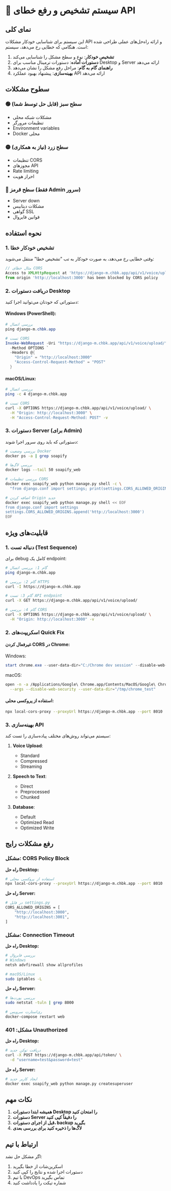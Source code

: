 # 🔧 سیستم تشخیص و رفع خطای API

## نمای کلی

این سیستم برای شناسایی خودکار مشکلات API و ارائه راه‌حل‌های عملی طراحی شده است. هنگامی که خطایی رخ می‌دهد، سیستم:

1. **تشخیص خودکار**: نوع و سطح مشکل را شناسایی می‌کند
2. **دستورات آماده**: دستورات ترمینال مناسب برای Desktop و Server ارائه می‌دهد
3. **راهنمای گام به گام**: مراحل رفع مشکل را نشان می‌دهد
4. **بهینه‌سازی**: پیشنهاد بهبود عملکرد API ارائه می‌دهد

## سطوح مشکلات

### 🟢 سطح سبز (قابل حل توسط شما)
- مشکلات شبکه محلی
- تنظیمات مرورگر
- Environment variables
- Docker محلی

### 🟡 سطح زرد (نیاز به همکاری)
- تنظیمات CORS
- مجوزهای API
- Rate limiting
- احراز هویت

### 🔴 سطح قرمز (فقط Admin سرور)
- Server down
- مشکلات دیتابیس
- گواهی SSL
- قوانین فایروال

## نحوه استفاده

### 1. تشخیص خودکار خطا

وقتی خطایی رخ می‌دهد، به صورت خودکار به تب "تشخیص خطا" منتقل می‌شوید:

```javascript
// مثال خطای CORS
Access to XMLHttpRequest at 'https://django-m.chbk.app/api/v1/voice/upload/' 
from origin 'http://localhost:3000' has been blocked by CORS policy
```

### 2. دریافت دستورات Desktop

دستوراتی که خودتان می‌توانید اجرا کنید:

#### Windows (PowerShell):
```powershell
# بررسی اتصال
ping django-m.chbk.app

# تست CORS
Invoke-WebRequest -Uri "https://django-m.chbk.app/api/v1/voice/upload/" `
  -Method OPTIONS `
  -Headers @{
    "Origin" = "http://localhost:3000"
    "Access-Control-Request-Method" = "POST"
  }
```

#### macOS/Linux:
```bash
# بررسی اتصال
ping -c 4 django-m.chbk.app

# تست CORS
curl -X OPTIONS https://django-m.chbk.app/api/v1/voice/upload/ \
  -H "Origin: http://localhost:3000" \
  -H "Access-Control-Request-Method: POST" -v
```

### 3. دستورات Server (برای Admin)

دستوراتی که باید روی سرور اجرا شوند:

```bash
# بررسی وضعیت Docker
docker ps -a | grep soapify

# بررسی لاگ‌ها
docker logs --tail 50 soapify_web

# بررسی تنظیمات CORS
docker exec soapify_web python manage.py shell -c \
  "from django.conf import settings; print(settings.CORS_ALLOWED_ORIGINS)"

# اضافه کردن Origin جدید
docker exec soapify_web python manage.py shell << EOF
from django.conf import settings
settings.CORS_ALLOWED_ORIGINS.append('http://localhost:3000')
EOF
```

## قابلیت‌های ویژه

### 1. دنباله تست (Test Sequence)

برای debug کامل یک endpoint:

```bash
# گام 1: بررسی اتصال
ping django-m.chbk.app

# گام 2: بررسی HTTPS
curl -I https://django-m.chbk.app

# گام 3: تست API endpoint
curl -X GET https://django-m.chbk.app/api/v1/voice/upload/

# گام 4: بررسی CORS
curl -X OPTIONS https://django-m.chbk.app/api/v1/voice/upload/ \
  -H "Origin: http://localhost:3000" -v
```

### 2. اسکریپت‌های Quick Fix

#### غیرفعال کردن CORS در Chrome:

Windows:
```powershell
start chrome.exe --user-data-dir="C:/Chrome dev session" --disable-web-security
```

macOS:
```bash
open -n -a /Applications/Google\ Chrome.app/Contents/MacOS/Google\ Chrome \
  --args --disable-web-security --user-data-dir="/tmp/chrome_test"
```

#### استفاده از پروکسی محلی:
```bash
npx local-cors-proxy --proxyUrl https://django-m.chbk.app --port 8010
```

### 3. بهینه‌سازی API

سیستم می‌تواند روش‌های مختلف پیاده‌سازی را تست کند:

1. **Voice Upload**:
   - Standard
   - Compressed
   - Streaming

2. **Speech to Text**:
   - Direct
   - Preprocessed
   - Chunked

3. **Database**:
   - Default
   - Optimized Read
   - Optimized Write

## رفع مشکلات رایج

### مشکل: CORS Policy Block

**راه حل Desktop:**
```bash
# استفاده از پروکسی محلی
npx local-cors-proxy --proxyUrl https://django-m.chbk.app --port 8010
```

**راه حل Server:**
```bash
# در فایل settings.py
CORS_ALLOWED_ORIGINS = [
    "http://localhost:3000",
    "http://localhost:3001",
]
```

### مشکل: Connection Timeout

**راه حل Desktop:**
```bash
# بررسی فایروال
# Windows
netsh advfirewall show allprofiles

# macOS/Linux
sudo iptables -L
```

**راه حل Server:**
```bash
# بررسی پورت‌ها
sudo netstat -tuln | grep 8000

# ری‌استارت سرویس
docker-compose restart web
```

### مشکل: 401 Unauthorized

**راه حل Desktop:**
```bash
# دریافت توکن جدید
curl -X POST https://django-m.chbk.app/api/token/ \
  -d "username=test&password=test"
```

**راه حل Server:**
```bash
# ایجاد کاربر جدید
docker exec soapify_web python manage.py createsuperuser
```

## نکات مهم

1. **همیشه ابتدا دستورات Desktop را امتحان کنید**
2. **دستورات Server را دقیقاً کپی کنید**
3. **قبل از اجرای دستورات، backup بگیرید**
4. **لاگ‌ها را ذخیره کنید برای بررسی بعدی**

## ارتباط با تیم

اگر مشکل حل نشد:

1. اسکرین‌شات از خطا بگیرید
2. دستورات اجرا شده و نتایج را کپی کنید
3. با تیم DevOps تماس بگیرید
4. شماره تیکت را یادداشت کنید